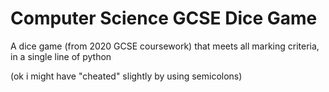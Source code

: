 # Computer Science GCSE Dice Game

A dice game (from 2020 GCSE coursework) that meets all marking criteria, in a single line of python

(ok i might have "cheated" slightly by using semicolons)
